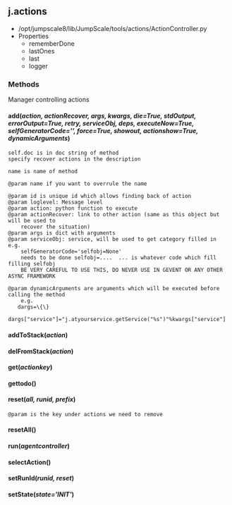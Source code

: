 <!-- toc -->
## j.actions

- /opt/jumpscale8/lib/JumpScale/tools/actions/ActionController.py
- Properties
    - rememberDone
    - lastOnes
    - last
    - logger

### Methods

Manager controlling actions

#### add(*action, actionRecover, args, kwargs, die=True, stdOutput, errorOutput=True, retry, serviceObj, deps, executeNow=True, selfGeneratorCode='', force=True, showout, actionshow=True, dynamicArguments*) 

```
self.doc is in doc string of method
specify recover actions in the description

name is name of method

@param name if you want to overrule the name

@param id is unique id which allows finding back of action
@param loglevel: Message level
@param action: python function to execute
@param actionRecover: link to other action (same as this object but will be used to
    recover the situation)
@param args is dict with arguments
@param serviceObj: service, will be used to get category filled in e.g.
    selfGeneratorCode='selfobj=None'
    needs to be done selfobj=....  ... is whatever code which fill filling selfobj
    BE VERY CAREFUL TO USE THIS, DO NEVER USE IN GEVENT OR ANY OTHER ASYNC FRAMEWORK

@param dynamicArguments are arguments which will be executed before calling the method
    e.g.
   dargs=\{\}
   dargs["service"]="j.atyourservice.getService("%s")"%kwargs["service"]

```

#### addToStack(*action*) 

#### delFromStack(*action*) 

#### get(*actionkey*) 

#### gettodo() 

#### reset(*all, runid, prefix*) 

```
@param is the key under actions we need to remove

```

#### resetAll() 

#### run(*agentcontroller*) 

#### selectAction() 

#### setRunId(*runid, reset*) 

#### setState(*state='INIT'*) 

